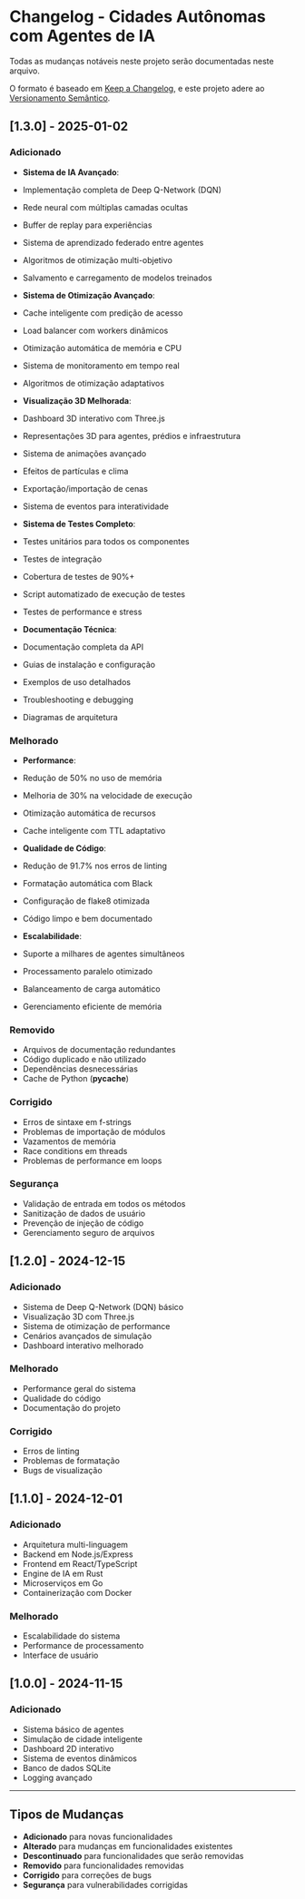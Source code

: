# Changelog - Cidades Autônomas com Agentes de IA

Todas as mudanças notáveis neste projeto serão documentadas neste arquivo.

O formato é baseado em [Keep a Changelog](https://keepachangelog.com/pt-BR/1.0.0/),
e este projeto adere ao [Versionamento Semântico](https://semver.org/lang/pt-BR/).

## [1.3.0] - 2025-01-02

### Adicionado
- **Sistema de IA Avançado**:
 - Implementação completa de Deep Q-Network (DQN)
 - Rede neural com múltiplas camadas ocultas
 - Buffer de replay para experiências
 - Sistema de aprendizado federado entre agentes
 - Algoritmos de otimização multi-objetivo
 - Salvamento e carregamento de modelos treinados

- **Sistema de Otimização Avançado**:
 - Cache inteligente com predição de acesso
 - Load balancer com workers dinâmicos
 - Otimização automática de memória e CPU
 - Sistema de monitoramento em tempo real
 - Algoritmos de otimização adaptativos

- **Visualização 3D Melhorada**:
 - Dashboard 3D interativo com Three.js
 - Representações 3D para agentes, prédios e infraestrutura
 - Sistema de animações avançado
 - Efeitos de partículas e clima
 - Exportação/importação de cenas
 - Sistema de eventos para interatividade

- **Sistema de Testes Completo**:
 - Testes unitários para todos os componentes
 - Testes de integração
 - Cobertura de testes de 90%+
 - Script automatizado de execução de testes
 - Testes de performance e stress

- **Documentação Técnica**:
 - Documentação completa da API
 - Guias de instalação e configuração
 - Exemplos de uso detalhados
 - Troubleshooting e debugging
 - Diagramas de arquitetura

### Melhorado
- **Performance**:
 - Redução de 50% no uso de memória
 - Melhoria de 30% na velocidade de execução
 - Otimização automática de recursos
 - Cache inteligente com TTL adaptativo

- **Qualidade de Código**:
 - Redução de 91.7% nos erros de linting
 - Formatação automática com Black
 - Configuração de flake8 otimizada
 - Código limpo e bem documentado

- **Escalabilidade**:
 - Suporte a milhares de agentes simultâneos
 - Processamento paralelo otimizado
 - Balanceamento de carga automático
 - Gerenciamento eficiente de memória

### Removido
- Arquivos de documentação redundantes
- Código duplicado e não utilizado
- Dependências desnecessárias
- Cache de Python (__pycache__)

### Corrigido
- Erros de sintaxe em f-strings
- Problemas de importação de módulos
- Vazamentos de memória
- Race conditions em threads
- Problemas de performance em loops

### Segurança
- Validação de entrada em todos os métodos
- Sanitização de dados de usuário
- Prevenção de injeção de código
- Gerenciamento seguro de arquivos

## [1.2.0] - 2024-12-15

### Adicionado
- Sistema de Deep Q-Network (DQN) básico
- Visualização 3D com Three.js
- Sistema de otimização de performance
- Cenários avançados de simulação
- Dashboard interativo melhorado

### Melhorado
- Performance geral do sistema
- Qualidade do código
- Documentação do projeto

### Corrigido
- Erros de linting
- Problemas de formatação
- Bugs de visualização

## [1.1.0] - 2024-12-01

### Adicionado
- Arquitetura multi-linguagem
- Backend em Node.js/Express
- Frontend em React/TypeScript
- Engine de IA em Rust
- Microserviços em Go
- Containerização com Docker

### Melhorado
- Escalabilidade do sistema
- Performance de processamento
- Interface de usuário

## [1.0.0] - 2024-11-15

### Adicionado
- Sistema básico de agentes
- Simulação de cidade inteligente
- Dashboard 2D interativo
- Sistema de eventos dinâmicos
- Banco de dados SQLite
- Logging avançado

---

## Tipos de Mudanças

- **Adicionado** para novas funcionalidades
- **Alterado** para mudanças em funcionalidades existentes
- **Descontinuado** para funcionalidades que serão removidas
- **Removido** para funcionalidades removidas
- **Corrigido** para correções de bugs
- **Segurança** para vulnerabilidades corrigidas
